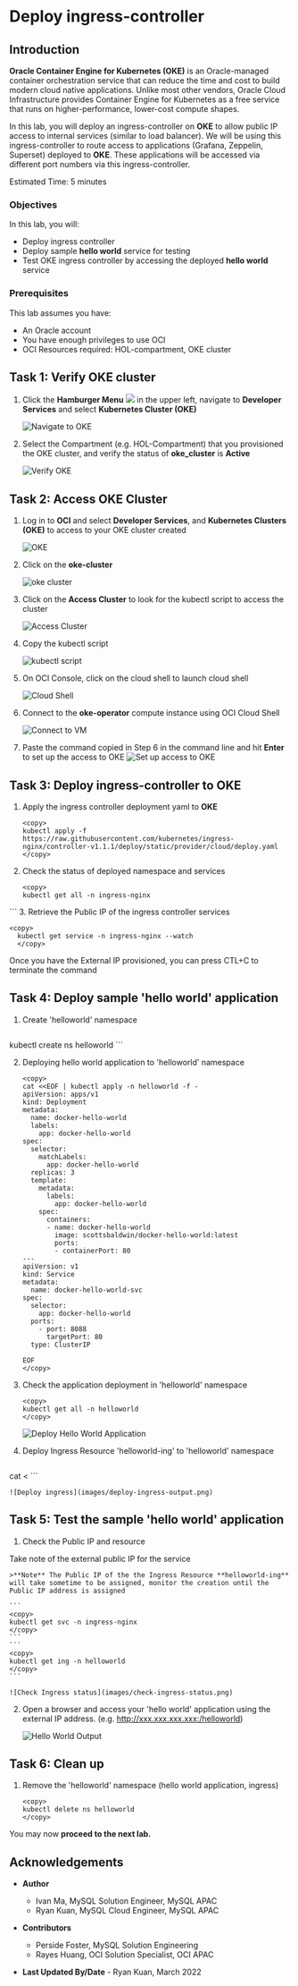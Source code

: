 # Deploy ingress-controller

## Introduction

**Oracle Container Engine for Kubernetes (OKE)** is an Oracle-managed container orchestration service that can reduce the time and cost to build modern cloud native applications. Unlike most other vendors, Oracle Cloud Infrastructure provides Container Engine for Kubernetes as a free service that runs on higher-performance, lower-cost compute shapes.

In this lab, you will deploy an ingress-controller on **OKE** to allow public IP access to internal services (similar to load balancer). We will be using this ingress-controller to route access to applications (Grafana, Zeppelin, Superset) deployed to **OKE**. These applications will be accessed via different port numbers via this ingress-controller.


Estimated Time: 5 minutes

### Objectives

In this lab, you will:

* Deploy ingress controller
* Deploy sample **hello world** service for testing
* Test OKE ingress controller by accessing the deployed **hello world** service

### Prerequisites

This lab assumes you have:

* An Oracle account
* You have enough privileges to use OCI
* OCI Resources required: HOL-compartment, OKE cluster

## Task 1: Verify OKE cluster

1. Click the **Hamburger Menu** ![](images/hamburger.png) in the upper left, navigate to **Developer Services** and select **Kubernetes Cluster (OKE)**

    ![Navigate to OKE](images/navigate-to-oke.png)

2. Select the Compartment (e.g. HOL-Compartment) that you provisioned the OKE cluster, and verify the status of **oke_cluster** is **Active**

    ![Verify OKE](images/click-cluster.png)

## Task 2: Access OKE Cluster

1. Log in to **OCI** and select **Developer Services**, and **Kubernetes Clusters (OKE)** to access to your OKE cluster created

    ![OKE](images/oke-cluster.png)

2. Click on the **oke-cluster**

    ![oke cluster](images/click-cluster.png)

3. Click on the **Access Cluster** to look for the kubectl script to access the cluster

    ![Access Cluster](images/access-cluster.png)

4. Copy the kubectl script

    ![kubectl script](images/copy-kubectl-script.png)

5. On OCI Console, click on the cloud shell to launch cloud shell

    ![Cloud Shell](images/cloud-shell.png)

6. Connect to the **oke-operator** compute instance using OCI Cloud Shell

	![Connect to VM](images/connect-to-vm.png)

7. Paste the command copied in Step 6 in the command line and hit **Enter** to set up the access to OKE
	![Set up access to OKE](images/oke-setup-access-vm.png)

## Task 3: Deploy ingress-controller to OKE

1. Apply the ingress controller deployment yaml to **OKE**

    ```
	<copy>
    kubectl apply -f https://raw.githubusercontent.com/kubernetes/ingress-nginx/controller-v1.1.1/deploy/static/provider/cloud/deploy.yaml
	</copy>
    ```

2. Check the status of deployed namespace and services

    ```
	<copy>
    kubectl get all -n ingress-nginx
  </copy>
  ```
3. Retrieve the Public IP of the ingress controller services

  ```
  <copy>
    kubectl get service -n ingress-nginx --watch
	</copy>
```

  Once you have the External IP provisioned, you can press CTL+C to terminate the command

## Task 4: Deploy sample 'hello world' application

1. Create 'helloworld' namespace

	```
  <copy>
	kubectl create ns helloworld
  </copy>
	```

2. Deploying hello world application to 'helloworld' namespace

    ```
    <copy>
    cat <<EOF | kubectl apply -n helloworld -f -
    apiVersion: apps/v1
    kind: Deployment
    metadata:
      name: docker-hello-world
      labels:
        app: docker-hello-world
    spec:
      selector:
        matchLabels:
          app: docker-hello-world
      replicas: 3
      template:
        metadata:
          labels:
            app: docker-hello-world
        spec:
          containers:
          - name: docker-hello-world
            image: scottsbaldwin/docker-hello-world:latest
            ports:
            - containerPort: 80
    ---
    apiVersion: v1
    kind: Service
    metadata:
      name: docker-hello-world-svc
    spec:
      selector:
        app: docker-hello-world
      ports:
        - port: 8088
          targetPort: 80
      type: ClusterIP

    EOF
    </copy>

    ```

3. Check the application deployment in 'helloworld' namespace

	```
	<copy>
	kubectl get all -n helloworld
	</copy>
	```

	![Deploy Hello World Application](images/deploy-helloworld-app.png)

4. Deploy Ingress Resource 'helloworld-ing' to 'helloworld' namespace

	```
<copy>
cat <<EOF | kubectl apply -n helloworld -f -
apiVersion: networking.k8s.io/v1
kind: Ingress
metadata:
  name: helloworld-ing
  annotations:
    nginx.ingress.kubernetes.io/rewrite-target: /
spec:
  ingressClassName: nginx
  rules:
  - http:
      paths:
        - path: /helloworld
          pathType: Prefix
          backend:
            service:
              name: docker-hello-world-svc
              port:
                number: 8088
EOF
</copy>
```

    ![Deploy ingress](images/deploy-ingress-output.png)

## Task 5: Test the sample 'hello world' application

1. Check the Public IP and resource

  Take note of the external public IP for the service

	>**Note** The Public IP of the the Ingress Resource **helloworld-ing** will take sometime to be assigned, monitor the creation until the Public IP address is assigned

	```
	<copy>
	kubectl get svc -n ingress-nginx
	</copy>
	```
	```
	<copy>
	kubectl get ing -n helloworld
	</copy>
	```

	![Check Ingress status](images/check-ingress-status.png)

2. Open a browser and access your 'hello world' application using the external IP address. (e.g. http://xxx.xxx.xxx.xxx:/helloworld)

    ![Hello World Output](images/helloworld-test-output.png)

## Task 6: Clean up

1. Remove the 'helloworld' namespace (hello world application, ingress)

	```
	<copy>
	kubectl delete ns helloworld
	</copy>
	```

  You may now **proceed to the next lab.**

## Acknowledgements

* **Author**
	* Ivan Ma, MySQL Solution Engineer, MySQL APAC
	* Ryan Kuan, MySQL Cloud Engineer, MySQL APAC
* **Contributors**
	* Perside Foster, MySQL Solution Engineering
	* Rayes Huang, OCI Solution Specialist, OCI APAC

* **Last Updated By/Date** - Ryan Kuan, March 2022

